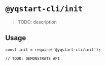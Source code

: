 # `@yqstart-cli/init`

> TODO: description

## Usage

```
const init = require('@yqstart-cli/init');

// TODO: DEMONSTRATE API
```
